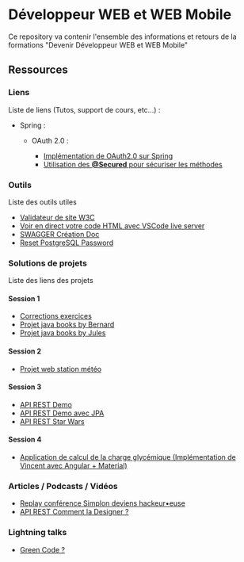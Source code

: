# Développeur WEB et WEB Mobile
Ce repository va contenir l'ensemble des informations et retours de la formations "Devenir Développeur WEB et WEB Mobile"

## Ressources

### Liens
Liste de liens (Tutos, support de cours, etc...) :

- Spring :

  - OAuth 2.0 :
  
    - [Implémentation de OAuth2.0 sur Spring](https://spring.io/guides/tutorials/spring-boot-oauth2/)
    - [Utilisation des **@Secured** pour sécuriser les méthodes](https://www.concretepage.com/spring/spring-security/spring-security-using-secured-annotation)

### Outils
Liste des outils utiles

  - [Validateur de site W3C](https://validator.w3.org/)
  - [Voir en direct votre code HTML avec VSCode live server](https://marketplace.visualstudio.com/items?itemName=ritwickdey.LiveServer)
  - [SWAGGER Création Doc](https://www.baeldung.com/swagger-2-documentation-for-spring-rest-api)
  - [Reset PostgreSQL Password](https://dba.stackexchange.com/questions/44586/forgotten-postgresql-windows-password)
  
### Solutions de projets

Liste des liens des projets

#### Session 1

- [Corrections exercices](https://github.com/jlsgrand/java-corrections)
- [Projet java books by Bernard](https://github.com/simplonco/java-project-books/blob/master/Etudes/Readme.md)
- [Projet java books by Jules](https://github.com/jlsgrand/java-project-books)

#### Session 2

- [Projet web station météo](https://github.com/jlsgrand/html-weather-station)

#### Session 3

- [API REST Demo](https://github.com/jlsgrand/basic-rest-api)
- [API REST Demo avec JPA](https://github.com/jlsgrand/basic-rest-api-jpa)
- [API REST Star Wars](https://github.com/jlsgrand/sw-rest-api)

#### Session 4

- [Application de calcul de la charge glycémique (Implémentation de Vincent avec Angular + Material)](https://github.com/vincent78-devweb/chargeglycemique)

### Articles / Podcasts / Vidéos

- [Replay conférence Simplon deviens hackeur•euse](https://youtu.be/sj2-4Zwzq6I)
- [API REST Comment la Designer ?](https://blog.octo.com/designer-une-api-rest/)

### Lightning talks
- [Green Code ?](https://github.com/Ben-92/Lightning-talks/blob/master/Green%20Code%20v4.pptx)

